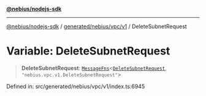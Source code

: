 [**@nebius/nodejs-sdk**](../../../../../README.md)

---

[@nebius/nodejs-sdk](../../../../../README.md) / [generated/nebius/vpc/v1](../README.md) / DeleteSubnetRequest

# Variable: DeleteSubnetRequest

> **DeleteSubnetRequest**: [`MessageFns`](../../../../../runtime/protos/core/interfaces/MessageFns.md)\<[`DeleteSubnetRequest`](../interfaces/DeleteSubnetRequest.md), `"nebius.vpc.v1.DeleteSubnetRequest"`\>

Defined in: src/generated/nebius/vpc/v1/index.ts:6945
